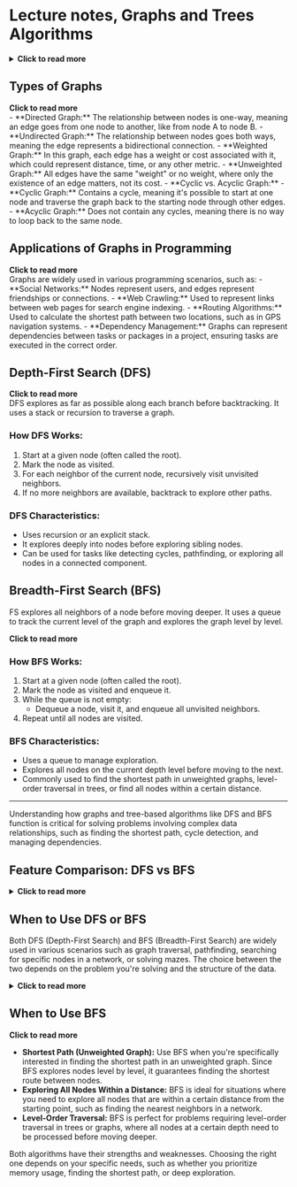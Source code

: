 # Lecture notes, Graphs and Trees Algorithms

<details>
  <summary><strong>Click to read more</strong></summary>

In programming, a graph is a data structure that represents relationships between objects. A graph consists of two main components:
- **Nodes (Vertices):** These are the objects or entries in the graph.
- **Edges:** These represent the connections or relationships between the nodes.
</details>

## Types of Graphs
  <summary><strong>Click to read more</strong></summary>
- **Directed Graph:** The relationship between nodes is one-way, meaning an edge goes from one node to another, like from node A to node B.
- **Undirected Graph:** The relationship between nodes goes both ways, meaning the edge represents a bidirectional connection.
- **Weighted Graph:** In this graph, each edge has a weight or cost associated with it, which could represent distance, time, or any other metric.
- **Unweighted Graph:** All edges have the same "weight" or no weight, where only the existence of an edge matters, not its cost.
- **Cyclic vs. Acyclic Graph:** 
  - **Cyclic Graph:** Contains a cycle, meaning it's possible to start at one node and traverse the graph back to the starting node through other edges.
  - **Acyclic Graph:** Does not contain any cycles, meaning there is no way to loop back to the same node.
</details>

## Applications of Graphs in Programming
  <summary><strong>Click to read more</strong></summary>
Graphs are widely used in various programming scenarios, such as:
- **Social Networks:** Nodes represent users, and edges represent friendships or connections.
- **Web Crawling:** Used to represent links between web pages for search engine indexing.
- **Routing Algorithms:** Used to calculate the shortest path between two locations, such as in GPS navigation systems.
- **Dependency Management:** Graphs can represent dependencies between tasks or packages in a project, ensuring tasks are executed in the correct order.
</details>


## Depth-First Search (DFS)
<summary><strong>Click to read more</strong></summary>
DFS explores as far as possible along each branch before backtracking. It uses a stack or recursion to traverse a graph.


### How DFS Works:

1. Start at a given node (often called the root).
2. Mark the node as visited.
3. For each neighbor of the current node, recursively visit unvisited neighbors.
4. If no more neighbors are available, backtrack to explore other paths.


### DFS Characteristics:

- Uses recursion or an explicit stack.
- It explores deeply into nodes before exploring sibling nodes.
- Can be used for tasks like detecting cycles, pathfinding, or exploring all nodes in a connected component.
</details>



## Breadth-First Search (BFS)
FS explores all neighbors of a node before moving deeper. It uses a queue to track the current level of the graph and explores the graph level by level.

<summary><strong>Click to read more</strong></summary>

### How BFS Works:
1. Start at a given node (often called the root).
2. Mark the node as visited and enqueue it.
3. While the queue is not empty:
   - Dequeue a node, visit it, and enqueue all unvisited neighbors.
4. Repeat until all nodes are visited.

### BFS Characteristics:
- Uses a queue to manage exploration.
- Explores all nodes on the current depth level before moving to the next.
- Commonly used to find the shortest path in unweighted graphs, level-order traversal in trees, or find all nodes within a certain distance.

---

Understanding how graphs and tree-based algorithms like DFS and BFS function is critical for solving problems involving complex data relationships, such as finding the shortest path, cycle detection, and managing dependencies.

</details>

## Feature Comparison: DFS vs BFS

<details>
  <summary><strong>Click to read more</strong></summary>

| Feature                      | DFS (Depth-First Search)                                    | BFS (Breadth-First Search)                                |
|------------------------------|-------------------------------------------------------------|-----------------------------------------------------------|
| **Traversal Method**          | Explores as deep as possible before backtracking.           | Explores all neighbors of a node before going deeper.      |
| **Data Structure Used**       | Stack (explicit or recursive call stack)                    | Queue (for level-order traversal)                          |
| **Memory Usage**              | Uses less memory, as it stores only a single path at a time.| Can use more memory as it stores all neighbors in the queue.|
| **Pathfinding**               | Does not guarantee the shortest path.                       | Guarantees the shortest path in an unweighted graph.        |
| **Best Use Cases**            | Good for problems involving deep traversal, like mazes.     | Best for finding shortest paths and level-order traversal. |
| **Cycle Detection**           | Can be used to detect cycles in a graph.                    | Can also detect cycles, but less efficiently than DFS.      |
| **Graph Type Suitability**    | Works well with trees, dense, and cyclic graphs.            | Works well with trees, sparse graphs, and unweighted graphs.|
| **Time Complexity**           | O(V + E) (Vertices + Edges)                                | O(V + E) (Vertices + Edges)                                |
</details>


## When to Use DFS or BFS
Both DFS (Depth-First Search) and BFS (Breadth-First Search) are widely used in various scenarios such as graph traversal, pathfinding, searching for specific nodes in a network, or solving mazes. The choice between the two depends on the problem you're solving and the structure of the data.
<details>
 

## When to Use DFS
 <summary><strong>Click to read more</strong></summary>

- **Deep Exploration:** Use DFS when you're interested in exploring all possible paths or diving deep into a graph. This is particularly useful when you need to reach the farthest node or when searching for any solution in a large search space (e.g., solving puzzles or finding all paths in a maze).
- **Memory Efficiency:** DFS is more memory-efficient, especially in cases where you deal with large graphs, since it stores fewer nodes in memory at once compared to BFS.
- **Cycle Detection:** DFS is also well-suited for detecting cycles in a graph or performing topological sorting.
</details>

## When to Use BFS
 <summary><strong>Click to read more</strong></summary>

- **Shortest Path (Unweighted Graph):** Use BFS when you're specifically interested in finding the shortest path in an unweighted graph. Since BFS explores nodes level by level, it guarantees finding the shortest route between nodes.
- **Exploring All Nodes Within a Distance:** BFS is ideal for situations where you need to explore all nodes that are within a certain distance from the starting point, such as finding the nearest neighbors in a network.
- **Level-Order Traversal:** BFS is perfect for problems requiring level-order traversal in trees or graphs, where all nodes at a certain depth need to be processed before moving deeper.

Both algorithms have their strengths and weaknesses. Choosing the right one depends on your specific needs, such as whether you prioritize memory usage, finding the shortest path, or deep exploration.

</details>